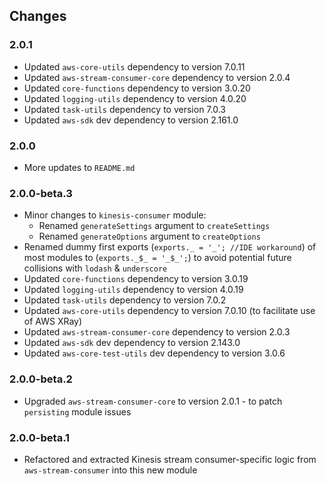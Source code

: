 ## Changes

### 2.0.1
- Updated `aws-core-utils` dependency to version 7.0.11
- Updated `aws-stream-consumer-core` dependency to version 2.0.4
- Updated `core-functions` dependency to version 3.0.20
- Updated `logging-utils` dependency to version 4.0.20
- Updated `task-utils` dependency to version 7.0.3
- Updated `aws-sdk` dev dependency to version 2.161.0

### 2.0.0
- More updates to `README.md`

### 2.0.0-beta.3
- Minor changes to `kinesis-consumer` module:
  - Renamed `generateSettings` argument to `createSettings`
  - Renamed `generateOptions` argument to `createOptions`
- Renamed dummy first exports (`exports._ = '_'; //IDE workaround`) of most modules to (`exports._$_ = '_$_';`) to avoid 
  potential future collisions with `lodash` & `underscore`
- Updated `core-functions` dependency to version 3.0.19
- Updated `logging-utils` dependency to version 4.0.19
- Updated `task-utils` dependency to version 7.0.2
- Updated `aws-core-utils` dependency to version 7.0.10 (to facilitate use of AWS XRay)
- Updated `aws-stream-consumer-core` dependency to version 2.0.3
- Updated `aws-sdk` dev dependency to version 2.143.0
- Updated `aws-core-test-utils` dev dependency to version 3.0.6

### 2.0.0-beta.2
- Upgraded `aws-stream-consumer-core` to version 2.0.1 - to patch `persisting` module issues

### 2.0.0-beta.1
- Refactored and extracted Kinesis stream consumer-specific logic from `aws-stream-consumer` into this new module

